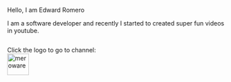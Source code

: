 Hello, I am Edward Romero

I am a software developer and recently I started to created super fun videos in youtube.
</br>
<div style="clear: left;">
  <p style="float: left;">
    Click the logo to go to channel:
    </br>
    <a href="https://www.youtube.com/channel/UCAyEo_24I-oZtsBcAd3Vxig">
      <img alt="meroware" style="float:left";" src="https://yt3.ggpht.com/a-/AOh14GibaU1lhue324Q68n0M-nrbxL2WgtSf6hp2rqzQ=s100-c-k-c0xffffffff-no-rj-mo"
     width=50">
    </a>
  </p>
</div>
